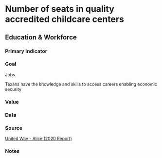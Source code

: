 # Number of seats in quality accredited childcare centers

## Education & Workforce

### Primary Indicator

### **Goal**

Jobs

Texans have the knowledge and skills to access careers enabling economic security

### Value



### Data

### Source
[United Way - Alice (2020 Report)](./2020ALICEReport_TX_FINAL.pdf)

### Notes
